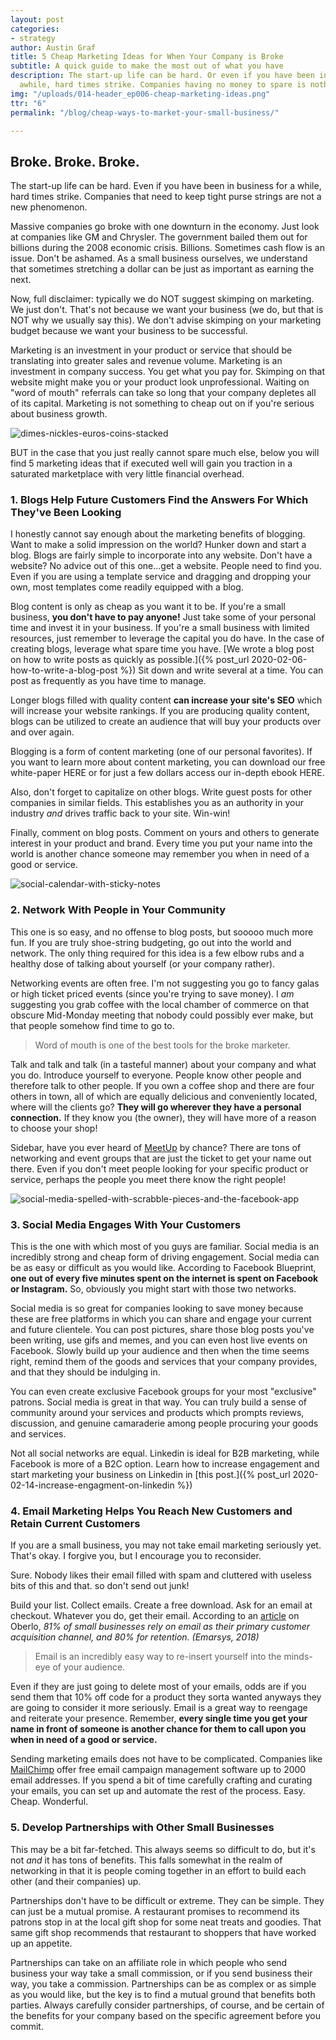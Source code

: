 ```yaml
---
layout: post
categories:
- strategy
author: Austin Graf
title: 5 Cheap Marketing Ideas for When Your Company is Broke
subtitle: A quick guide to make the most out of what you have
description: The start-up life can be hard. Or even if you have been in business for
  awhile, hard times strike. Companies having no money to spare is nothing new.
img: "/uploads/014-header_ep006-cheap-marketing-ideas.png"
ttr: "6"
permalink: "/blog/cheap-ways-to-market-your-small-business/"

---
```

## Broke. Broke. Broke.

The start-up life can be hard. Even if you have been in business for a while, hard times strike. Companies that need to keep tight purse strings are not a new phenomenon.

Massive companies go broke with one downturn in the economy. Just look at companies like GM and Chrysler. The government bailed them out for billions during the 2008 economic crisis. Billions. Sometimes cash flow is an issue. Don't be ashamed. As a small business ourselves, we understand that sometimes stretching a dollar can be just as important as earning the next.

Now, full disclaimer: typically we do NOT suggest skimping on marketing. We just don't. That's not because we want your business (we do, but that is NOT why we usually say this). We don't advise skimping on your marketing budget because we want your business to be successful. 

Marketing is an investment in your product or service that should be translating into greater sales and revenue volume. Marketing is an investment in company success. You get what you pay for. Skimping on that website might make you or your product look unprofessional. Waiting on "word of mouth" referrals can take so long that your company depletes all of its capital. Marketing is not something to cheap out on if you're serious about business growth.

![dimes-nickles-euros-coins-stacked](/uploads/coins-change-euros-dime-nickel.jpg "coins-currency-euros-chang-pennies")

BUT in the case that you just really cannot spare much else, below you will find 5 marketing ideas that if executed well will gain you traction in a saturated marketplace with very little financial overhead.

### 1. Blogs Help Future Customers Find the Answers For Which They've Been Looking

I honestly cannot say enough about the marketing benefits of blogging. Want to make a solid impression on the world? Hunker down and start a blog. Blogs are fairly simple to incorporate into any website. Don't have a website? No advice out of this one...get a website. People need to find you. Even if you are using a template service and dragging and dropping your own, most templates come readily equipped with a blog.

Blog content is only as cheap as you want it to be. If you're a small business, **you don't have to pay anyone!**  Just take some of your personal time and invest it in your business. If you're a small business with limited resources, just remember to leverage the capital you do have. In the case of creating blogs, leverage what spare time you have. [We wrote a blog post on how to write posts as quickly as possible.]({% post_url 2020-02-06-how-to-write-a-blog-post %}) Sit down and write several at a time. You can post as frequently as you have time to manage.

Longer blogs filled with quality content **can increase your site's SEO** which will increase your website rankings. If you are producing quality content, blogs can be utilized to create an audience that will buy your products over and over again.

Blogging is a form of content marketing (one of our personal favorites). If you want to learn more about content marketing, you can download our free white-paper HERE or for just a few dollars access our in-depth ebook HERE.

Also, don't forget to capitalize on other blogs. Write guest posts for other companies in similar fields. This establishes you as an authority in your industry _and_ drives traffic back to your site. Win-win!

Finally, comment on blog posts. Comment on yours and others to generate interest in your product and brand. Every time you put your name into the world is another chance someone may remember you when in need of a good or service.

![social-calendar-with-sticky-notes](/uploads/calendar-social-planning-idea-board.jpg "social-calendar-grid")

### 2. Network With People in Your Community

This one is so easy, and no offense to blog posts, but sooooo much more fun. If you are truly shoe-string budgeting, go out into the world and network. The only thing required for this idea is a few elbow rubs and a healthy dose of talking about yourself (or your company rather). 

Networking events are often free. I'm not suggesting you go to fancy galas or high ticket priced events (since you're trying to save money). I _am_ suggesting you grab coffee with the local chamber of commerce on that obscure Mid-Monday meeting that nobody could possibly ever make, but that people somehow find time to go to.

> Word of mouth is one of the best tools for the broke marketer.

Talk and talk and talk (in a tasteful manner) about your company and what you do. Introduce yourself to everyone. People know other people and therefore talk to other people. If you own a coffee shop and there are four others in town, all of which are equally delicious and conveniently located, where will the clients go? **They will go wherever they have a personal connection.** If they know you (the owner), they will have more of a reason to choose your shop!

Sidebar, have you ever heard of [MeetUp](https://www.meetup.com/) by chance? There are tons of networking and event groups that are just the ticket to get your name out there. Even if you don't meet people looking for your specific product or service, perhaps the people you meet there know the right people!

![social-media-spelled-with-scrabble-pieces-and-the-facebook-app](/uploads/social-media-scrabble-pieces-iphone-facebook.jpg "facebook-app-social-media")

### 3. Social Media Engages With Your Customers

This is the one with which most of you guys are familiar. Social media is an incredibly strong and cheap form of driving engagement. Social media can be as easy or difficult as you would like. According to Facebook Blueprint, **one out of every five minutes spent on the internet is spent on Facebook or Instagram.** So, obviously you might start with those two networks. 

Social media is so great for companies looking to save money because these are free platforms in which you can share and engage your current and future clientele. You can post pictures, share those blog posts you've been writing, use gifs and memes, and you can even host live events on Facebook. Slowly build up your audience and then when the time seems right, remind them of the goods and services that your company provides, and that they should be indulging in.

You can even create exclusive Facebook groups for your most "exclusive" patrons. Social media is great in that way. You can truly build a sense of community around your services and products which prompts reviews, discussion, and genuine camaraderie among people procuring your goods and services.

Not all social networks are equal. Linkedin is ideal for B2B marketing, while Facebook is more of a B2C option. Learn how to increase engagement and start marketing your business on Linkedin in [this post.]({% post_url 2020-02-14-increase-engagment-on-linkedin %})

### 4. Email Marketing Helps You Reach New Customers and Retain Current Customers

If you are a small business, you may not take email marketing seriously yet. That's okay. I forgive you, but I encourage you to reconsider.

Sure. Nobody likes their email filled with spam and cluttered with useless bits of this and that. so don't send out junk!

Build your list. Collect emails. Create a free download. Ask for an email at checkout. Whatever you do, get their email. According to an [article](https://www.oberlo.com/blog/email-marketing-statistics) on Oberlo, _81% of small businesses rely on email as their primary customer acquisition channel, and 80% for retention. (Emarsys, 2018)_

> Email is an incredibly easy way to re-insert yourself into the minds-eye of your audience.

Even if they are just going to delete most of your emails, odds are if you send them that 10% off code for a product they sorta wanted anyways they are going to consider it more seriously. Email is a great way to reengage and reiterate your presence. Remember, **every single time you get your name in front of someone is another chance for them to call upon you when in need of a good or service.**

Sending marketing emails does not have to be complicated. Companies like [MailChimp](https://mailchimp.com) offer free email campaign management software up to 2000 email addresses. If you spend a bit of time carefully crafting and curating your emails, you can set up and automate the rest of the process. Easy. Cheap. Wonderful.

### 5. Develop Partnerships with Other Small Businesses

This may be a bit far-fetched. This always seems so difficult to do, but it's not _and_ it has tons of benefits. This falls somewhat in the realm of networking in that it is people coming together in an effort to build each other (and their companies) up.

Partnerships don't have to be difficult or extreme. They can be simple. They can just be a mutual promise. A restaurant promises to recommend its patrons stop in at the local gift shop for some neat treats and goodies. That same gift shop recommends that restaurant to shoppers that have worked up an appetite.

Partnerships can take on an affiliate role in which people who send business your way take a small commission, or if you send business their way, you take a commission. Partnerships can be as complex or as simple as you would like, but the key is to find a mutual ground that benefits both parties. Always carefully consider partnerships, of course, and be certain of the benefits for your company based on the specific agreement before you commit.